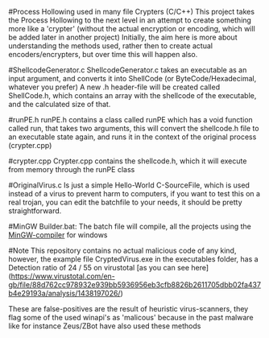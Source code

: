 #Process Hollowing used in many file Crypters (C/C++)
This project takes the Process Hollowing to the next level in an attempt to create something more like a 'crypter' (without the actual encryption or encoding, which will be added later in another project) 
Initially, the aim here is more about understanding the methods used, rather then to create actual encoders/encrypters, but over time this will happen also.

#ShellcodeGenerator.c
ShellcodeGenerator.c takes an executable as an input argument, and converts it into ShellCode (or ByteCode/Hexadecimal, whatever you prefer) 
A new .h header-file will be created called ShellCode.h, which contains an array with the shellcode of the executable, and the calculated size of that.

#runPE.h
runPE.h contains a class called runPE which has a void function called run, that takes two arguments, this will convert the shellcode.h file to an executable state again, and runs it in the context of the original process (crypter.cpp)

#crypter.cpp
Crypter.cpp contains the shellcode.h, which it will execute from memory through the runPE class

#OriginalVirus.c
Is just a simple Hello-World C-SourceFile, which is used instead of a virus to prevent harm to computers, if you want to test this on a real trojan, you can edit the batchfile to your needs, it should be pretty straightforward.

#MinGW Builder.bat: 
The batch file will compile, all the projects using the [MinGW-compiler](http://www.mingw.org/) for windows

#Note
This repository contains no actual malicious code of any kind, however, the example file CryptedVirus.exe in the executables folder, has a Detection ratio of 24 / 55 on virustotal [as you can see here] (https://www.virustotal.com/en-gb/file/88d762cc978932e939bb5936956eb3cfb8826b2611705dbb02fa437b4e29193a/analysis/1438197026/)

These are false-positives are the result of heuristic virus-scanners, they flag some of the used winapi's as 'malicous' because in the past malware like for instance Zeus/ZBot have also used these methods
